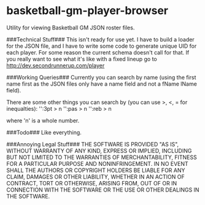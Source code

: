 # basketball-gm-player-browser
Utility for viewing Basketball GM JSON roster files.

###Technical Stuff###
This isn't ready for use yet.  I have to build a loader for the JSON file, and I have to write some code to generate unique UID for each player. For some reason the current schema doesn't call for that. If you really want to see what it's like with a fixed lineup go to http://dev.secondrunnerup.com/player

###Working Queries###
Currently you can search by name (using the first name first as the JSON files only have a name field and not a fName lName field).

There are some other things you can search by (you can use >, <, = for inequalties):
'':3pt > n
'':pas > n
'':reb > n

where 'n' is a whole number.

###Todo###
Like everything.

###Annoying Legal Stuff###
THE SOFTWARE IS PROVIDED "AS IS", WITHOUT WARRANTY OF ANY KIND, EXPRESS OR
IMPLIED, INCLUDING BUT NOT LIMITED TO THE WARRANTIES OF MERCHANTABILITY,
FITNESS FOR A PARTICULAR PURPOSE AND NONINFRINGEMENT. IN NO EVENT SHALL THE
AUTHORS OR COPYRIGHT HOLDERS BE LIABLE FOR ANY CLAIM, DAMAGES OR OTHER
LIABILITY, WHETHER IN AN ACTION OF CONTRACT, TORT OR OTHERWISE, ARISING FROM,
OUT OF OR IN CONNECTION WITH THE SOFTWARE OR THE USE OR OTHER DEALINGS IN
THE SOFTWARE.
